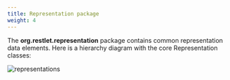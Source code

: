 ```yaml
---
title: Representation package
weight: 4
---
```

The **org.restlet.representation** package contains common representation
data elements. Here is a hierarchy diagram with the core Representation
classes:

![representations](../images/representations.png "representations")
